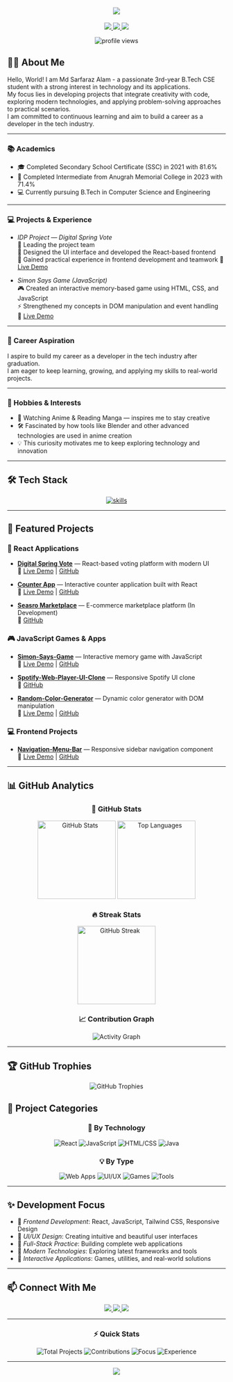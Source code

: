 <div align="center">

<!-- Animated Header -->
<h1>
  <img src="https://readme-typing-svg.herokuapp.com/?font=Montserrat&weight=600&size=35&center=true&vCenter=true&width=500&height=70&duration=4000&lines=Hi+There!+👋;+I'm+Md+Sarfaraz+Alam;" />
</h1>

<!-- Social Badges -->
<p align="center">
  <a href="https://github.com/Sarfarazsfz" target="_blank">
    <img src="https://img.shields.io/badge/GitHub-100000?style=for-the-badge&logo=github&logoColor=white" />
  </a>
  <a href="https://www.linkedin.com/in/faraz4237" target="_blank">
    <img src="https://img.shields.io/badge/LinkedIn-0077B5?style=for-the-badge&logo=linkedin&logoColor=white" />
  </a>
  <a href="mailto:mdsarfarazalam669@gmail.com">
    <img src="https://img.shields.io/badge/Gmail-D14836?style=for-the-badge&logo=gmail&logoColor=white" />
  </a>
</p>

<!-- Profile Views -->
<div align="center">
  <img src="https://komarev.com/ghpvc/?username=Sarfarazsfz&style=for-the-badge&color=blueviolet" alt="profile views" />
</div>

</div>

## 👨‍💻 About Me

Hello, World! I am Md Sarfaraz Alam - a passionate 3rd-year B.Tech CSE student with a strong interest in technology and its applications.  
My focus lies in developing projects that integrate creativity with code, exploring modern technologies, and applying problem-solving approaches to practical scenarios.  
I am committed to continuous learning and aim to build a career as a developer in the tech industry.  

---

### 📚 Academics
- 🎓 Completed Secondary School Certificate (SSC) in 2021 with 81.6%
- 🏫 Completed Intermediate from Anugrah Memorial College in 2023 with 71.4%
- 💻 Currently pursuing B.Tech in Computer Science and Engineering

---

### 💻 Projects & Experience
- *IDP Project — Digital Spring Vote*  
  🎯 Leading the project team  
  🎨 Designed the UI interface and developed the React-based frontend  
  🤝 Gained practical experience in frontend development and teamwork
  🔗 [Live Demo](https://sarfarazsfz.github.io/springvote-react/)  

- *Simon Says Game (JavaScript)*  
  🎮 Created an interactive memory-based game using HTML, CSS, and JavaScript  
  ⚡ Strengthened my concepts in DOM manipulation and event handling  
  🔗 [Live Demo](https://sarfarazsfz.github.io/Simon-Says-Game/)  

---

### 🎯 Career Aspiration
I aspire to build my career as a developer in the tech industry after graduation.  
I am eager to keep learning, growing, and applying my skills to real-world projects.

---

### 🌱 Hobbies & Interests
- 🎌 Watching Anime & Reading Manga — inspires me to stay creative  
- 🛠 Fascinated by how tools like Blender and other advanced technologies are used in anime creation  
- 💡 This curiosity motivates me to keep exploring technology and innovation  

---

## 🛠 Tech Stack

<p align="center">
  <!-- main icon row (Skill Icons) -->
  <a href="https://skillicons.dev" target="_blank" rel="noopener">
    <img src="https://skillicons.dev/icons?i=java,html,css,js,tailwind,mongodb,nodejs,express,ejs,react,mysql,eclipse,vscode,git,github,maven,bash,redux,c,python&perline=10&theme=dark" alt="skills" />
  </a>
</p>

---

## 🚀 Featured Projects

### 🌟 React Applications
- **[Digital Spring Vote](https://sarfarazsfz.github.io/springvote-react/)** — React-based voting platform with modern UI  
  🔗 [Live Demo](https://sarfarazsfz.github.io/springvote-react/) | [GitHub](https://github.com/Sarfarazsfz/springvote-react)

- **[Counter App](https://sarfarazsfz.github.io/counter-app/)** — Interactive counter application built with React  
  🔗 [Live Demo](https://counter-app-tau-orcin.vercel.app/) | [GitHub](https://github.com/Sarfarazsfz/counter-app)

- **[Seasro Marketplace](https://github.com/Sarfarazsfz/Seasro-Marketplace)** — E-commerce marketplace platform (In Development)  
  🔗 [GitHub](https://github.com/Sarfarazsfz/Seasro-Marketplace)

### 🎮 JavaScript Games & Apps
- **[Simon-Says-Game](https://sarfarazsfz.github.io/Simon-Says-Game/)** — Interactive memory game with JavaScript  
  🔗 [Live Demo](https://sarfarazsfz.github.io/Simon-Says-Game/) | [GitHub](https://github.com/sarfarazsfz/Simon-Says-Game)

- **[Spotify-Web-Player-UI-Clone](https://github.com/sarfarazsfz/Spotify-Web-Player-UI-Clone)** — Responsive Spotify UI clone  
  🔗 [GitHub](https://github.com/sarfarazsfz/Spotify-Web-Player-UI-Clone)

- **[Random-Color-Generator](https://sarfarazsfz.github.io/Random-Color-Generator/)** — Dynamic color generator with DOM manipulation  
  🔗 [Live Demo](https://sarfarazsfz.github.io/Random-Color-Generator/) | [GitHub](https://github.com/sarfarazsfz/Random-Color-Generator)

### 💻 Frontend Projects
- **[Navigation-Menu-Bar](https://sarfarazsfz.github.io/Navigation-Menu-Bar/)** — Responsive sidebar navigation component  
  🔗 [Live Demo](https://sarfarazsfz.github.io/Navigation-Menu-Bar/) | [GitHub](https://github.com/sarfarazsfz/Navigation-Menu-Bar)



---

## 📊 GitHub Analytics

<div align="center">

### 🎯 GitHub Stats
<p align="center">
  <img height="180em" src="https://github-readme-stats-git-masterrstaa-rickstaa.vercel.app/api?username=Sarfarazsfz&show_icons=true&hide_border=true&count_private=true&include_all_commits=true&theme=radical&bg_color=0D1117&title_color=7E3ACE&icon_color=7E3ACE&text_color=FFFFFF&border_radius=10" alt="GitHub Stats" />
  <img height="180em" src="https://github-readme-stats-git-masterrstaa-rickstaa.vercel.app/api/top-langs/?username=Sarfarazsfz&show_icons=true&hide_border=true&layout=compact&langs_count=8&theme=radical&bg_color=0D1117&title_color=7E3ACE&text_color=FFFFFF&border_radius=10&hide=html,css" alt="Top Languages" />
</p>

### 🔥 Streak Stats
<p align="center">
  <img height="180em" src="https://github-readme-streak-stats.herokuapp.com/?user=Sarfarazsfz&theme=radical&hide_border=true&background=0D1117&stroke=7E3ACE&ring=7E3ACE&fire=7E3ACE&currStreakLabel=7E3ACE&border_radius=10" alt="GitHub Streak" />
</p>

### 📈 Contribution Graph
<p align="center">
  <img src="https://github-readme-activity-graph.vercel.app/graph?username=Sarfarazsfz&custom_title=Sarfaraz's%20GitHub%20Activity&bg_color=0D1117&color=7E3ACE&line=7E3ACE&point=7E3ACE&area_color=7E3ACE&title_color=7E3ACE&area=true&hide_border=true&border_radius=10" alt="Activity Graph" />
</p>

</div>

---

## 🏆 GitHub Trophies

<div align="center">
  
<p align="center">
  <img src="https://github-profile-trophy.vercel.app/?username=Sarfarazsfz&theme=radical&no-frame=true&no-bg=false&margin-w=4&row=2&column=4" alt="GitHub Trophies" />
</p>

</div>

## 📂 Project Categories

<div align="center">

### 🎯 By Technology
![React](https://img.shields.io/badge/React_Projects-3-61DAFB?style=for-the-badge&logo=react&logoColor=white)
![JavaScript](https://img.shields.io/badge/JavaScript_Projects-8-F7DF1E?style=for-the-badge&logo=javascript&logoColor=black)
![HTML/CSS](https://img.shields.io/badge/HTML/CSS_Projects-6-1572B6?style=for-the-badge&logo=css3&logoColor=white)
![Java](https://img.shields.io/badge/Java_Projects-3-ED8B00?style=for-the-badge&logo=java&logoColor=white)

### 💡 By Type
![Web Apps](https://img.shields.io/badge/Web_Applications-7-4EA94B?style=for-the-badge&logo=web&logoColor=white)
![UI/UX](https://img.shields.io/badge/UI/UX_Designs-4-FF6B6B?style=for-the-badge&logo=figma&logoColor=white)
![Games](https://img.shields.io/badge/Games-2-9C27B0?style=for-the-badge&logo=game&logoColor=white)
![Tools](https://img.shields.io/badge/Utility_Tools-5-FF9800?style=for-the-badge&logo=tools&logoColor=white)

</div>

---

## ✨ Development Focus

- 🎨 *Frontend Development*: React, JavaScript, Tailwind CSS, Responsive Design
- 🎯 *UI/UX Design*: Creating intuitive and beautiful user interfaces
- 🔧 *Full-Stack Practice*: Building complete web applications
- 🚀 *Modern Technologies*: Exploring latest frameworks and tools
- 📱 *Interactive Applications*: Games, utilities, and real-world solutions

---

## 📫 Connect With Me

<div align="center">

<p align="center">
  <a href="https://github.com/Sarfarazsfz" target="_blank">
    <img src="https://img.shields.io/badge/GitHub-100000?style=for-the-badge&logo=github&logoColor=white" />
  </a>
  <a href="https://www.linkedin.com/in/faraz4237" target="_blank">
    <img src="https://img.shields.io/badge/LinkedIn-0077B5?style=for-the-badge&logo=linkedin&logoColor=white" />
  </a>
  <a href="mailto:mdsarfarazalam669@gmail.com">
    <img src="https://img.shields.io/badge/Gmail-D14836?style=for-the-badge&logo=gmail&logoColor=white" />
  </a>
</p>

</div>

---

<div align="center">

### ⚡ Quick Stats
![Total Projects](https://img.shields.io/badge/Total_Projects-18+-blue?style=for-the-badge&logo=github)
![Contributions](https://img.shields.io/badge/Contributions-Growing-success?style=for-the-badge&logo=github)
![Focus](https://img.shields.io/badge/Focus-Frontend%20%26%20React-orange?style=for-the-badge)
![Experience](https://img.shields.io/badge/Experience-2%2B%20Years-purple?style=for-the-badge)

</div>

---

<div align="center">

<img src="https://capsule-render.vercel.app/api?type=waving&color=gradient&height=100&section=footer&animation=fadeIn" />

</div>
